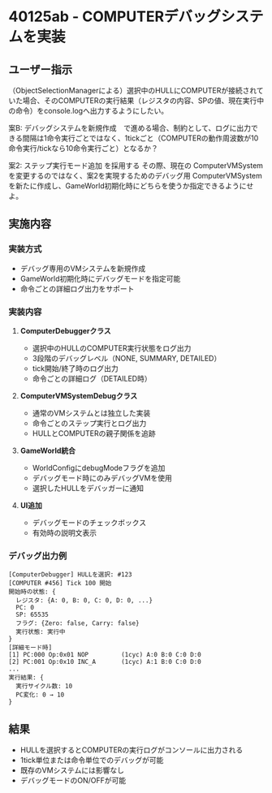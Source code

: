 # 40125ab - COMPUTERデバッグシステムを実装

## ユーザー指示

（ObjectSelectionManagerによる）選択中のHULLにCOMPUTERが接続されていた場合、そのCOMPUTERの実行結果（レジスタの内容、SPの値、現在実行中の命令）をconsole.logへ出力するようにしたい。

案B: デバッグシステムを新規作成　で進める場合、制約として、ログに出力できる間隔は1命令実行ごとではなく、1tickごと（COMPUTERの動作周波数が10命令実行/tickなら10命令実行ごと）となるか？

案2: ステップ実行モード追加 を採用する その際、現在の ComputerVMSystem を変更するのではなく、案2を実現するためのデバッグ用 ComputerVMSystem を新たに作成し、GameWorld初期化時にどちらを使うか指定できるようにせよ。

## 実施内容

### 実装方式
- デバッグ専用のVMシステムを新規作成
- GameWorld初期化時にデバッグモードを指定可能
- 命令ごとの詳細ログ出力をサポート

### 実装内容

1. **ComputerDebuggerクラス**
   - 選択中のHULLのCOMPUTER実行状態をログ出力
   - 3段階のデバッグレベル（NONE, SUMMARY, DETAILED）
   - tick開始/終了時のログ出力
   - 命令ごとの詳細ログ（DETAILED時）

2. **ComputerVMSystemDebugクラス**
   - 通常のVMシステムとは独立した実装
   - 命令ごとのステップ実行とログ出力
   - HULLとCOMPUTERの親子関係を追跡

3. **GameWorld統合**
   - WorldConfigにdebugModeフラグを追加
   - デバッグモード時にのみデバッグVMを使用
   - 選択したHULLをデバッガーに通知

4. **UI追加**
   - デバッグモードのチェックボックス
   - 有効時の説明文表示

### デバッグ出力例
```
[ComputerDebugger] HULLを選択: #123
[COMPUTER #456] Tick 100 開始
開始時の状態: {
  レジスタ: {A: 0, B: 0, C: 0, D: 0, ...}
  PC: 0
  SP: 65535
  フラグ: {Zero: false, Carry: false}
  実行状態: 実行中
}
[詳細モード時]
[1] PC:000 Op:0x01 NOP         (1cyc) A:0 B:0 C:0 D:0
[2] PC:001 Op:0x10 INC_A       (1cyc) A:1 B:0 C:0 D:0
...
実行結果: {
  実行サイクル数: 10
  PC変化: 0 → 10
}
```

## 結果

- HULLを選択するとCOMPUTERの実行ログがコンソールに出力される
- 1tick単位または命令単位でのデバッグが可能
- 既存のVMシステムには影響なし
- デバッグモードのON/OFFが可能